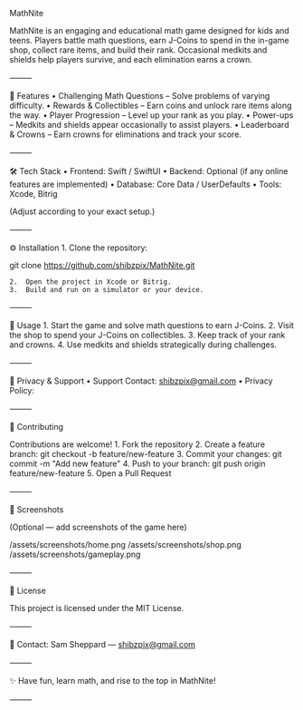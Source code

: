 MathNite

MathNite is an engaging and educational math game designed for kids and teens. Players battle math questions, earn J-Coins to spend in the in-game shop, collect rare items, and build their rank. Occasional medkits and shields help players survive, and each elimination earns a crown.

⸻

🚀 Features
	•	Challenging Math Questions – Solve problems of varying difficulty.
	•	Rewards & Collectibles – Earn coins and unlock rare items along the way.
	•	Player Progression – Level up your rank as you play.
	•	Power-ups – Medkits and shields appear occasionally to assist players.
	•	Leaderboard & Crowns – Earn crowns for eliminations and track your score.

⸻

🛠️ Tech Stack
	•	Frontend: Swift / SwiftUI
	•	Backend: Optional (if any online features are implemented)
	•	Database: Core Data / UserDefaults
	•	Tools: Xcode, Bitrig

(Adjust according to your exact setup.)

⸻

⚙️ Installation
	1.	Clone the repository:

git clone https://github.com/shibzpix/MathNite.git

	2.	Open the project in Xcode or Bitrig.
	3.	Build and run on a simulator or your device.

⸻

📱 Usage
	1.	Start the game and solve math questions to earn J-Coins.
	2.	Visit the shop to spend your J-Coins on collectibles.
	3.	Keep track of your rank and crowns.
	4.	Use medkits and shields strategically during challenges.

⸻

📄 Privacy & Support
	•	Support Contact: shibzpix@gmail.com
	•	Privacy Policy: 

⸻

🤝 Contributing

Contributions are welcome!
	1.	Fork the repository
	2.	Create a feature branch: git checkout -b feature/new-feature
	3.	Commit your changes: git commit -m "Add new feature"
	4.	Push to your branch: git push origin feature/new-feature
	5.	Open a Pull Request

⸻

📸 Screenshots

(Optional — add screenshots of the game here)

/assets/screenshots/home.png
/assets/screenshots/shop.png
/assets/screenshots/gameplay.png


⸻

📄 License

This project is licensed under the MIT License.

⸻

💬 Contact: Sam Sheppard — shibzpix@gmail.com

⸻

✨ Have fun, learn math, and rise to the top in MathNite!

⸻

